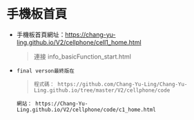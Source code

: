 # 手機板首頁

* 手機板首頁網址：https://chang-yu-ling.github.io/V2/cellphone/cell1_home.html
     > 連接 info_basicFunction_start.html  
* `final verson最終版在 `
     > `程式碼：
     https://github.com/Chang-Yu-Ling/Chang-Yu-Ling.github.io/tree/master/V2/cellphone/code`
     
     `網站：
     https://Chang-Yu-Ling.github.io/V2/cellphone/code/c1_home.html`
